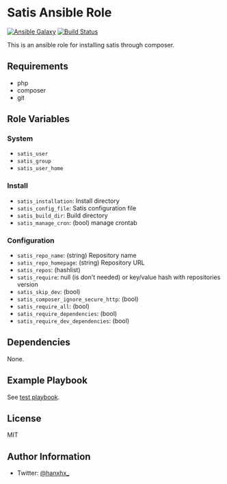 Satis Ansible Role
==================

[![Ansible Galaxy](http://img.shields.io/badge/ansible--galaxy-HanXHX.satis-blue.svg)](https://galaxy.ansible.com/HanXHX/satis/) [![Build Status](https://travis-ci.org/HanXHX/ansible-satis.svg?branch=master)](https://travis-ci.org/HanXHX/ansible-satis)

This is an ansible role for installing satis through composer.

Requirements
------------

- php
- composer
- git

Role Variables
--------------

### System

- `satis_user`
- `satis_group`
- `satis_user_home`

### Install

- `satis_installation`: Install directory
- `satis_config_file`: Satis configuration file
- `satis_build_dir`: Build directory
- `satis_manage_cron`: (bool) manage crontab 

### Configuration

- `satis_repo_name`: (string) Repository name
- `satis_repo_homepage`: (string) Repository URL
- `satis_repos`: (hashlist)
- `satis_require`: null (is don't needed) or key/value hash with repositories version
- `satis_skip_dev`: (bool)
- `satis_composer_ignore_secure_http`: (bool)
- `satis_require_all`: (bool)
- `satis_require_dependencies`: (bool)
- `satis_require_dev_dependencies`: (bool)

Dependencies
------------

None.

Example Playbook
----------------

See [test playbook](tests/test.yml).

License
-------

MIT

Author Information
------------------

- Twitter: [@hanxhx_](https://twitter.com/hanxhx_)
